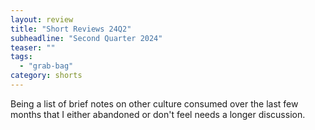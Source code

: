```yaml
---
layout: review
title: "Short Reviews 24Q2"
subheadline: "Second Quarter 2024"
teaser: ""
tags:
  - "grab-bag"
category: shorts
---
```


Being a list of brief notes on other culture consumed over the last few months that I either abandoned or don't feel needs a longer discussion.
 

